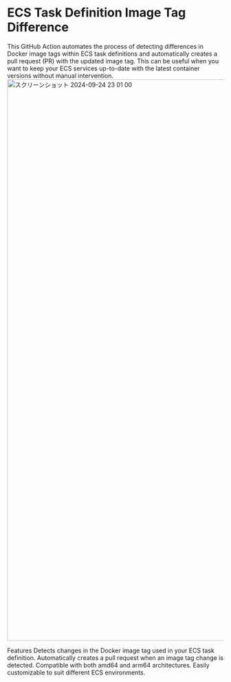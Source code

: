 # ECS Task Definition Image Tag Difference
This GitHub Action automates the process of detecting differences in Docker image tags within ECS task definitions and automatically creates a pull request (PR) with the updated image tag. This can be useful when you want to keep your ECS services up-to-date with the latest container versions without manual intervention.
<img width="1304" alt="スクリーンショット 2024-09-24 23 01 00" src="https://github.com/user-attachments/assets/793bd6d0-e5e2-487b-9403-42d3ebe6c69d">

Features
Detects changes in the Docker image tag used in your ECS task definition.
Automatically creates a pull request when an image tag change is detected.
Compatible with both amd64 and arm64 architectures.
Easily customizable to suit different ECS environments.
